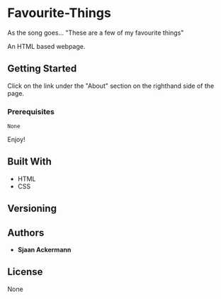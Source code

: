 # Favourite-Things
As the song goes... "These are a few of my favourite things"

An HTML based webpage.

## Getting Started

Click on the link under the "About" section on the righthand side of the page.

### Prerequisites

```
None
```


Enjoy!


## Built With

* HTML
* CSS




## Versioning


## Authors

* **Sjaan Ackermann** 


## License

None
